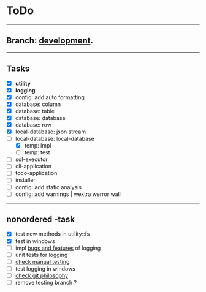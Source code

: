 # ToDo

---
## Branch:  [development](docs/branch-development).

---
## Tasks

- [x] **utility**
- [x] **logging**
- [x] config: add auto formatting
- [x] database: column
- [x] database: table
- [x] database: database
- [x] database: row
- [x] local-database: json stream
- [ ] local-database: local-database
	- [x] temp: impl
	- [ ] temp: test
- [ ] sql-executor
- [ ] cli-application
- [ ] todo-application
- [ ] installer
- [ ] config: add static analysis
- [ ] config: add warnings | wextra werror wall

---
## nonordered -task

- [x] test new methods in utility::fs
- [x] test in windows
- [ ] impl [bugs and features](docs/logging) of logging
- [ ] unit tests for logging
- [ ] [check manual testing](https://www.google.com/search?q=manual+testing&oq=manual+test&gs_lcrp=EgZjaHJvbWUqBwgBEAAYgAQyCQgAEEUYORiABDIHCAEQABiABDIHCAIQABiABDIHCAMQABiABDIHCAQQABiABDIHCAUQABiABDIHCAYQABiABDIHCAcQABiABDIHCAgQABiABDIHCAkQABiABNIBCDI3MjZqMGo0qAIAsAIA&sourceid=chrome&ie=UTF-8) 
- [ ] test logging in windows
- [ ] [check git philosophy ](https://www.google.com/search?q=check+git+philosophy&oq=check+git+philo&gs_lcrp=EgZjaHJvbWUqBwgBECEYoAEyBggAEEUYOTIHCAEQIRigATIHCAIQIRigAdIBCDYwNjdqMGo5qAIAsAIA&sourceid=chrome&ie=UTF-8)
- [ ] remove testing branch ?
